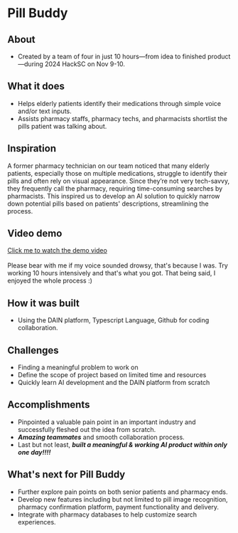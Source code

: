 # Pill Buddy
## About
- Created by a team of four in just 10 hours—from idea to finished product—during 2024 HackSC on Nov 9-10.

## What it does
- Helps elderly patients identify their medications through simple voice and/or text inputs.
- Assists pharmacy staffs, pharmacy techs, and pharmacists shortlist the pills patient was talking about.

## Inspiration
A former pharmacy technician on our team noticed that many elderly patients, especially those on multiple medications, struggle to identify their pills and often rely on visual appearance. Since they’re not very tech-savvy, they frequently call the pharmacy, requiring time-consuming searches by pharmacists. This inspired us to develop an AI solution to quickly narrow down potential pills based on patients' descriptions, streamlining the process.

## Video demo
[Click me to watch the demo video](https://www.youtube.com/watch?v=JZBk3cQkZDA) <br><br>
Please bear with me if my voice sounded drowsy, that's because I was. Try working 10 hours intensively and that's what you got. That being said, I enjoyed the whole process :)

## How it was built

- Using the DAIN platform, Typescript Language, Github for coding collaboration.

## Challenges

- Finding a meaningful problem to work on
- Define the scope of project based on limited time and resources
- Quickly learn AI development and the DAIN platform from scratch

## Accomplishments

- Pinpointed a valuable pain point in an important industry and successfully fleshed out the idea from scratch.
- _**Amazing teammates**_ and smooth collaboration process.
- Last but not least, _**built a meaningful & working AI product within only one day!!!!**_

## What's next for Pill Buddy

- Further explore pain points on both senior patients and pharmacy ends.
- Develop new features including but not limited to pill image recognition, pharmacy confirmation platform, payment functionality and delivery.
- Integrate with pharmacy databases to help customize search experiences.
